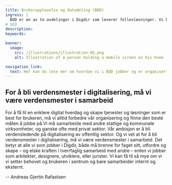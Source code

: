 ```yaml
---
title: Brukeropplevelse og datadeling (BOD)
ingress: |
  BOD er en av to avdelinger i Digdir som leverer fellesløsninger. Vi har ansvaret for å forvalte og videreutvikle Altinn og Felles datakatalog. Vi jobber i tverrfaglige og selvgående produktteam, som ledes av produkteiere og scrum-ledere. Fagfolkene våre kan være med i ett eller flere produktteam. Personalansvaret for hver enkelt ansatt ligger hos seksjonene. Under finner du en oversikt over hvordan vi er organisert.
# SEO
description:
keywords:

banner:
  image:
    src: /illustrations/illustration-05.png
    alt: Illustration of a person holding a mobile screen on his knee

navigation_link:
  text: Her kan du lese mer om hvordan vi i BOD jobber og er organisert
---
```


## For å bli verdensmester i digitalisering, må vi være verdensmester i samarbeid

For å få til en enklere digital hverdag og skape tjenester og løsninger som er best for brukeren,
må vi alltid forbedre vår organisering og finne den beste måten å jobbe på.Vi må samarbeide med andre statlige og kommunale virksomheter,
og ganske ofte med privat sektor. Vår ambisjon er å bli verdensledende på digitalisering av offentlig sektor.
Og vi vet at for å bli verdensmester i digitalisering, må vi være verdensmester i samarbeid. Det betyr at alle vi som jobber i Digdir,
både må brenne for faget sitt, utfordre og skape – og elske kraften i tverrfaglig samarbeid med andre – enten vi jobber som arkitekter,
designere, utviklere, eller jurister. Vi kan få til så mye om vi vi setter behovet og brukeren i sentrum og bare samarbeider internt og eksternt.

-- Andreas Gjertin Rafaelsen
